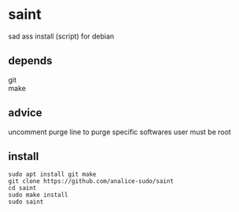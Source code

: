 # saint
sad ass install (script) for debian
## depends
git  
make  
## advice
uncomment purge line to purge specific softwares
user must be root
## install
```
sudo apt install git make
git clone https://github.com/analice-sudo/saint
cd saint
sudo make install
sudo saint
```
